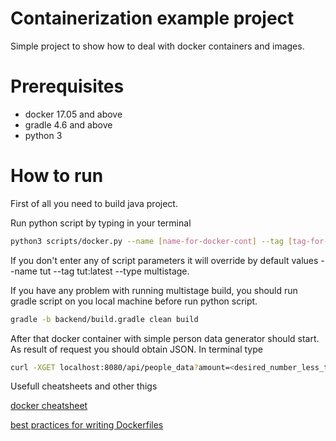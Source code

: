 # Containerization example project

Simple project to show how to deal with docker containers and images.

# Prerequisites
- docker 17.05 and above
- gradle 4.6 and above
- python 3

# How to run

First of all you need to build java project. 

Run python script by typing in your terminal

```bash
python3 scripts/docker.py --name [name-for-docker-cont] --tag [tag-for-docker-img] --type [default or multistage]
```

If you don't enter any of script parameters it will override by default values --name tut --tag tut:latest --type multistage.

If you have any problem with running multistage build, you should run gradle script on you local machine before run python script.

```bash
gradle -b backend/build.gradle clean build
```

After that docker container with simple person data generator should start. As result of request you should obtain JSON.
In terminal type

```bash
curl -XGET localhost:8080/api/people_data?amount=<desired_number_less_than_100>
```

Usefull cheatsheets and other thigs

[docker cheatsheet](https://github.com/wsargent/docker-cheat-sheet)

[best practices for writing Dockerfiles](https://docs.docker.com/develop/develop-images/dockerfile_best-practices/)

